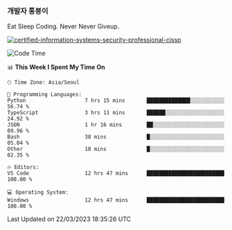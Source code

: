 ### 개발자 통붕이
Eat Sleep Coding.
Never Never Giveup.

[![certified-information-systems-security-professional-cissp](https://user-images.githubusercontent.com/44606727/157613689-acd84ec6-5f8f-4e79-89d9-a8d51f033634.png)](https://www.credly.com/badges/f394a010-85a0-450b-9136-8043af01d71c/public_url)

<!--START_SECTION:waka-->
![Code Time](http://img.shields.io/badge/Code%20Time-1%2C494%20hrs%2025%20mins-blue)

📊 **This Week I Spent My Time On** 

```text
🕑︎ Time Zone: Asia/Seoul

💬 Programming Languages: 
Python                   7 hrs 15 mins       ██████████████░░░░░░░░░░░   56.74 % 
TypeScript               3 hrs 11 mins       ██████░░░░░░░░░░░░░░░░░░░   24.92 % 
JSON                     1 hr 16 mins        ██░░░░░░░░░░░░░░░░░░░░░░░   09.96 % 
Bash                     38 mins             █░░░░░░░░░░░░░░░░░░░░░░░░   05.04 % 
Other                    18 mins             █░░░░░░░░░░░░░░░░░░░░░░░░   02.35 % 

🔥 Editors: 
VS Code                  12 hrs 47 mins      █████████████████████████   100.00 % 

💻 Operating System: 
Windows                  12 hrs 47 mins      █████████████████████████   100.00 % 
```


 Last Updated on 22/03/2023 18:35:26 UTC
<!--END_SECTION:waka-->

